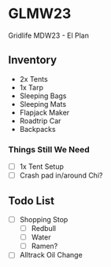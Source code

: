 # GLMW23
Gridlife MDW23 - El Plan

## Inventory
- 2x Tents
- 1x Tarp
- Sleeping Bags
- Sleeping Mats
- Flapjack Maker
- Roadtrip Car
- Backpacks

### Things Still We Need
- [ ] 1x Tent Setup
- [ ] Crash pad in/around Chi?

## Todo List
- [ ] Shopping Stop
  - [ ] Redbull
  - [ ] Water
  - [ ] Ramen?
- [ ] Alltrack Oil Change
